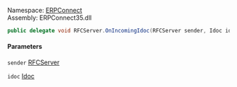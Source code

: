 
Namespace: [ERPConnect](index.md)  
Assembly: ERPConnect35.dll  

```csharp
public delegate void RFCServer.OnIncomingIdoc(RFCServer sender, Idoc idoc)
```

#### Parameters

`sender` [RFCServer](ERPConnect.RFCServer.md)

`idoc` [Idoc](../erpconnect-idocs/ERPConnect.Idocs.Idoc.md)

